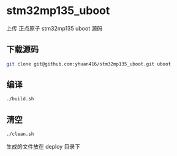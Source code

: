 # stm32mp135_uboot

上传 正点原子 stm32mp135 uboot 源码

## 下载源码

``` sh
git clone git@github.com:yhuan416/stm32mp135_uboot.git uboot
```

## 编译

``` sh
./build.sh
```

## 清空

``` sh
./clean.sh
```

生成的文件放在 deploy 目录下
